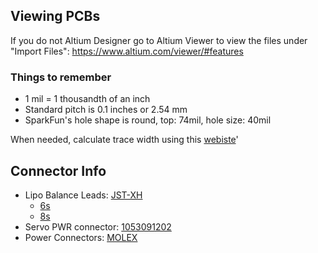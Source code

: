 ## Viewing PCBs
If you do not Altium Designer go to Altium Viewer to view the files under "Import Files": https://www.altium.com/viewer/#features

### Things to remember
- 1 mil = 1 thousandth of an inch
- Standard pitch is 0.1 inches or 2.54 mm
- SparkFun's hole shape is round, top: 74mil, hole size: 40mil

When needed, calculate trace width using this [webiste](https://www.4pcb.com/trace-width-calculator.html)'

## Connector Info
- Lipo Balance Leads: [JST-XH](https://www.digikey.com/catalog/en/partgroup/xh-series/2841)
  - [6s](https://www.digikey.com/en/products/detail/jst-sales-america-inc/B7B-XH-A-LF-SN/1651050?s=N4IgjCBcoLQBxVAYygMwIYBsDOBTANCAPZQDaIALAKxUgC6Avg4QExkgBCA7BzABoAJGAEEAFABkAYgEpRAZQBy0%2BgyA)
  - [8s](https://www.digikey.com/en/products/detail/jst-sales-america-inc/B9B-XH-A-LF-SN/1651042s=N4IgjCBcoLQBxVAYygMwIYBsDOBTANCAPZQDaIALAKxUgC6Avg4QExkgBCAnBzABoAJGAEEAFABkAYgEpRAZQBy0%2BgyA)
- Servo PWR connector: [1053091202](https://www.digikey.com/en/products/detail/molex/1053091202/6131607)
- Power Connectors: [MOLEX](https://www.molex.com/molex/products/group/wire_to_board_connectors)

